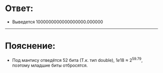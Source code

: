 # Ответ:
- Выведется 1000000000000000000.000000

---

# Пояснение:
- Под мантису отведётся 52 бита (Т.к. тип double), $1e18$ $\approx$ $2^{59.79}$, поэтому младшие биты отбросятся.
